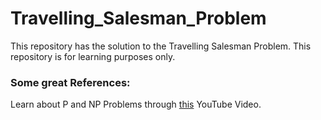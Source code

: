 # Travelling_Salesman_Problem
This repository has the solution to the Travelling Salesman Problem.
This repository is for learning purposes only.

### Some great References:
Learn about P and NP Problems through [this](https://www.youtube.com/watch?v=OY41QYPI8cw) YouTube Video. 
